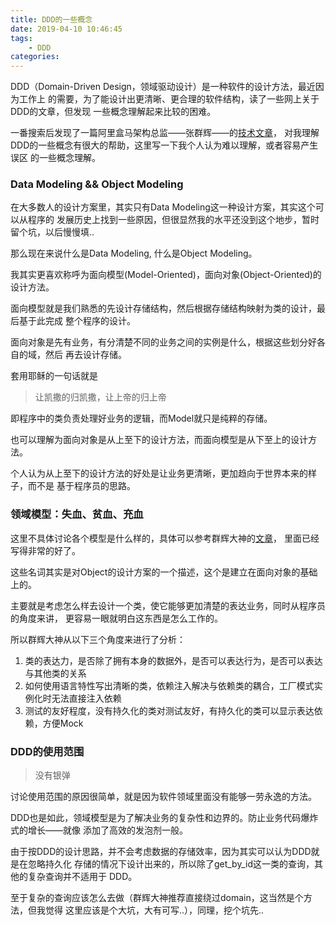 ```yaml
---
title: DDD的一些概念
date: 2019-04-10 10:46:45
tags:
	- DDD
categories:
---
```


DDD（Domain-Driven Design，领域驱动设计）是一种软件的设计方法，最近因为工作上
的需要，为了能设计出更清晰、更合理的软件结构，读了一些网上关于DDD的文章，但发现
一些概念理解起来比较的困难。

一番搜索后发现了一篇阿里盒马架构总监——张群辉——的[技术文章](https://www.infoq.cn/article/alibaba-freshhema-ddd-practice)，
对我理解DDD的一些概念有很大的帮助，这里写一下我个人认为难以理解，或者容易产生误区
的一些概念理解。


### Data Modeling && Object Modeling

在大多数人的设计方案里，其实只有Data Modeling这一种设计方案，其实这个可以从程序的
发展历史上找到一些原因，但很显然我的水平还没到这个地步，暂时留个坑，以后慢慢填..

那么现在来说什么是Data Modeling, 什么是Object Modeling。

我其实更喜欢称呼为面向模型(Model-Oriented)，面向对象(Object-Oriented)的设计方法。

面向模型就是我们熟悉的先设计存储结构，然后根据存储结构映射为类的设计，最后基于此完成
整个程序的设计。

面向对象是先有业务，有分清楚不同的业务之间的实例是什么，根据这些划分好各自的域，然后
再去设计存储。

套用耶稣的一句话就是

> 让凯撒的归凯撒，让上帝的归上帝

即程序中的类负责处理好业务的逻辑，而Model就只是纯粹的存储。

也可以理解为面向对象是从上至下的设计方法，而面向模型是从下至上的设计方法。

个人认为从上至下的设计方法的好处是让业务更清晰，更加趋向于世界本来的样子，而不是
基于程序员的思路。

### 领域模型：失血、贫血、充血

这里不具体讨论各个模型是什么样的，具体可以参考群辉大神的[文章](https://www.infoq.cn/article/alibaba-freshhema-ddd-practice)，
里面已经写得非常的好了。

这些名词其实是对Object的设计方案的一个描述，这个是建立在面向对象的基础上的。

主要就是考虑怎么样去设计一个类，使它能够更加清楚的表达业务，同时从程序员的角度来讲，
更容易一眼就明白这东西是怎么工作的。

所以群辉大神从以下三个角度来进行了分析：
1. 类的表达力，是否除了拥有本身的数据外，是否可以表达行为，是否可以表达与其他类的关系
2. 如何使用语言特性写出清晰的类，依赖注入解决与依赖类的耦合，工厂模式实例化时无法直接注入依赖
3. 测试的友好程度，没有持久化的类对测试友好，有持久化的类可以显示表达依赖，方便Mock

### DDD的使用范围

> 没有银弹

讨论使用范围的原因很简单，就是因为软件领域里面没有能够一劳永逸的方法。

DDD也是如此，领域模型是为了解决业务的复杂性和边界的。防止业务代码爆炸式的增长——就像
添加了高效的发泡剂一般。

由于按DDD的设计思路，并不会考虑数据的存储效率，因为其实可以认为DDD就是在忽略持久化
存储的情况下设计出来的，所以除了get_by_id这一类的查询，其他的复杂查询并不适用于
DDD。

至于复杂的查询应该怎么去做（群辉大神推荐直接绕过domain，这当然是个方法，但我觉得
这里应该是个大坑，大有可写..），同理，挖个坑先..
